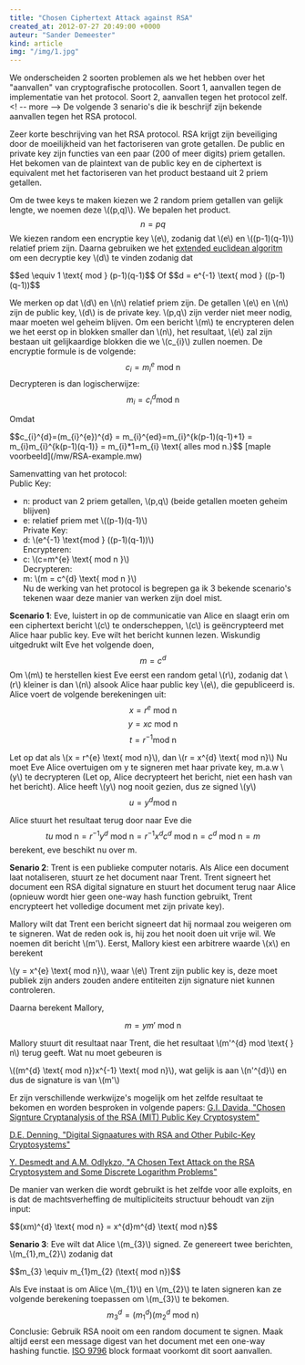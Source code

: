 ```yaml
---
title: "Chosen Ciphertext Attack against RSA"
created_at: 2012-07-27 20:49:00 +0000
auteur: "Sander Demeester"
kind: article
img: "/img/1.jpg"
---
```

We onderscheiden 2 soorten problemen als we het hebben over het "aanvallen" van cryptografische protocollen. 
Soort 1, aanvallen tegen de implementatie van het protocol. 
Soort 2, aanvallen tegen het protocol zelf. 
<! -- more -->
De volgende 3 senario's die ik beschrijf zijn bekende aanvallen tegen het RSA protocol.

Zeer korte beschrijving van het RSA protocol.
RSA krijgt zijn beveiliging door de moeilijkheid van het factoriseren van grote getallen. De public en private key zijn functies van een paar (200 of meer digits) priem getallen. Het bekomen van de plaintext van de public key en de ciphertext is equivalent met het factoriseren van het product bestaand uit 2 priem getallen.

Om de twee keys te maken kiezen we 2 random priem getallen van gelijk lengte, we noemen deze \\((p,q)\\). We bepalen het product.
<notextile>
$$n = pq$$
</notextile>
We kiezen random een encryptie key \\(e\\), zodanig dat \\(e\\) en \\((p-1)(q-1)\\) relatief priem zijn. 
Daarna gebruiken we het [extended euclidean algoritm](http://en.wikipedia.org/wiki/Extended_Euclidean_algorithm) om een decryptie key \\(d\\) te vinden zodanig dat

<notextile>
$$ed \equiv 1 \text{ mod } (p-1)(q-1)$$
Of
$$d = e^{-1} \text{ mod } ((p-1)(q-1))$$
</notextile>

We merken op dat \\(d\\) en \\(n\\) relatief priem zijn.  De getallen \\(e\\) en \\(n\\) zijn de public key, \\(d\\) is de private key. \\(p,q\\) zijn verder niet meer nodig, maar moeten wel geheim blijven.
Om een bericht \\(m\\) te encrypteren delen we het eerst op in blokken smaller dan \\(n\\), het resultaat, \\(e\\) zal zijn bestaan uit gelijkaardige blokken die we \\(c_{i}\\) zullen noemen.
De encryptie formule is de volgende:
<notextile>
$$c_{i} = m_{i}^{e} \text{ mod n }$$
</notextile>
Decrypteren is dan logischerwijze:
<notextile>
$$m_{i} = c_{i}^{d} \text{mod n}$$
</notextile>

Omdat

<notextile>
$$c_{i}^{d}=(m_{i}^{e})^{d} = m_{i}^{ed}=m_{i}^{k(p-1)(q-1)+1} = m_{i}m_{i}^{k(p-1)(q-1)} = m_{i}*1=m_{i} \text{ alles mod n.}$$
</notextile>
[maple voorbeeld](/mw/RSA-example.mw)

Samenvatting van het protocol:<br>
Public Key:<br>
  - n: product van 2 priem getallen, \\(p,q\\) (beide getallen moeten geheim blijven)<br>
  - e: relatief priem met \\((p-1)(q-1)\\) <br>
Private Key: <br>
  - d: \\(e^{-1} \\text{mod } ((p-1)(q-1))\\) <br>
Encrypteren: <br>
  - c: \\(c=m^{e} \\text{ mod n }\\) <br>
Decrypteren: <br>
  - m: \\(m = c^{d} \\text{ mod n }\\) <br>
Nu de werking van het protocol is begrepen ga ik 3 bekende scenario's tekenen waar deze manier van werken zijn doel mist. 

**Scenario 1**: 
Eve, luistert in op de communicatie van Alice en slaagt erin om een ciphertext bericht \\(c\\) te onderscheppen, \\(c\\) is geëncrypteerd met Alice haar public key. Eve wilt het bericht kunnen lezen. 
Wiskundig uitgedrukt wilt Eve het volgende doen,
<notextile>
$$m = c^{d}$$
</notextile>
Om \\(m\\) te herstellen kiest Eve eerst een random getal \\(r\\), zodanig dat \\(r\\) kleiner is dan \\(n\\) alsook Alice haar public key \\(e\\), die gepubliceerd is.
Alice voert de volgende berekeningen uit:
<notextile>
$$x = r^{e} \text{ mod n}$$
$$y = xc \text{ mod n}$$
$$t = r^{-1} \text{mod n}$$
</notextile>

Let op dat als \\(x = r^{e} \text{ mod n}\\), dan \\(r = x^{d} \text{ mod n}\\)
Nu moet Eve Alice overtuigen om y te signeren met haar private key, m.a.w \\(y\\) te decrypteren (Let op, Alice decrypteert het bericht, niet een hash van het bericht). Alice heeft \\(y\\) nog nooit gezien, dus ze signed \\(y\\)
<notextile>
$$u = y^{d} \text{mod n}$$
</notextile>

Alice stuurt het resultaat terug door naar Eve die 
<notextile>
$$tu \text{ mod n}  = r^{-1}y^{d} \text{ mod n} = r^{-1}x^{d}c^{d} \text{ mod n} = c^{d} \text{ mod n} = m$$
</notextile>
berekent, eve beschikt nu over m.

**Senario 2**:
Trent is een publieke computer notaris. Als Alice een document laat notaliseren, stuurt ze het document naar Trent. Trent signeert het document een RSA digital signature en stuurt het 
document terug naar Alice (opnieuw wordt hier geen one-way hash function gebruikt, Trent encrypteert het volledige document met zijn private key).

Mallory wilt dat Trent een bericht signeert dat hij normaal zou weigeren om te signeren. Wat de reden ook is, hij zou het nooit doen uit vrije wil. We noemen dit bericht \\(m'\\).
Eerst, Mallory kiest een arbitrere waarde \\(x\\) en berekent 

\\(y = x^{e} \text{ mod n}\\), waar \\(e\\) Trent zijn public key is, deze moet publiek zijn anders zouden andere entiteiten zijn signature niet kunnen controleren.

Daarna berekent Mallory,

$$m = ym' \text{ mod n}$$

Mallory stuurt dit resultaat naar Trent, die het resultaat \\(m'^{d} mod \text{ } n\\) terug geeft. Wat nu moet gebeuren is

\\((m^{d} \text{ mod n})x^{-1} \text{ mod n}\\), wat gelijk is aan \\(n'^{d}\\) en dus de signature is van \\(m'\\)

Er zijn verschillende werkwijze's mogelijk om het zelfde resultaat te bekomen en worden besproken in volgende papers: 
[G.I. Davida, "Chosen Signture Cryptanalysis of the RSA (MIT) Public Key Cryptosystem"](http://www.dtc.umn.edu/~odlyzko/doc/arch/rsa.attack.pdf)

[D.E. Denning, "Digital Signaatures with RSA and Other Pubilc-Key Cryptosystems"](http://faculty.nps.edu/dedennin/publications/digitalsigsrsa.pdf)

[Y. Desmedt and A.M. Odlykzo, "A Chosen Text Attack on the RSA Cryptosystem and Some Discrete Logarithm Problems"](http://wenku.baidu.com/view/78bfd93767ec102de2bd89e3.html)

De manier van werken die wordt gebruikt is het zelfde voor alle exploits, en is dat de machtsverheffing de multipliciteits structuur behoudt van zijn input:

<notextile>
$$(xm)^{d} \text{ mod n} = x^{d}m^{d} \text{ mod n}$$
</notextile>

**Senario 3**:
Eve wilt dat Alice \\(m\_{3}\\) signed. Ze genereert twee berichten, \\(m\_{1},m_{2}\\) zodanig dat

<notextile>
$$m_{3} \equiv m_{1}m_{2} (\text{ mod n})$$
</notextile>

Als Eve instaat is om Alice \\(m\_{1}\\) en \\(m\_{2}\\) te laten signeren kan ze volgende berekening toepassen om \\(m\_{3}\\) te bekomen.
<notextile>
$$m_{3}^{d} = (m_{1}^{d})(m_{2}^{d} \text{ mod n})$$
</notextile>
Conclusie: 
Gebruik RSA nooit om een random document te signen.
Maak altijd eerst een message digest van het document met een one-way hashing functie. <a href="http://www.iso.org/iso/iso\_catalogue/catalogue\_tc/catalogue\_detail.htm?csnumber=35455">ISO 9796</a> block formaat voorkomt dit soort aanvallen.